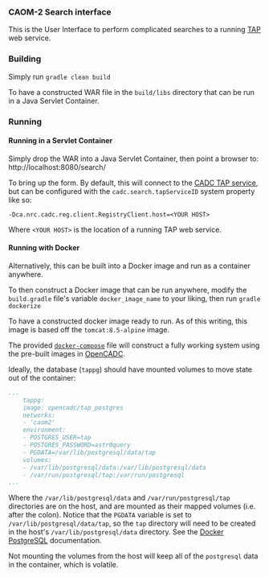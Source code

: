 ### CAOM-2 Search interface

<!--<a href="https://travis-ci.org/at88mph/caom2ui"><img src="https://travis-ci.org/at88mph/caom2ui.svg?branch=master" /></a>-->

This is the User Interface to perform complicated searches to a running [TAP](http://www.ivoa.net/documents/TAP/) web service.

### Building

Simply run
`gradle clean build`

To have a constructed WAR file in the `build/libs` directory that can be run in a Java Servlet Container.

### Running

#### Running in a Servlet Container
Simply drop the WAR into a Java Servlet Container, then point a browser to:
http://localhost:8080/search/

To bring up the form.  By default, this will connect to the [CADC TAP service](http://www.cadc-ccda.hia-iha.nrc-cnrc.gc.ca/tap), but can be configured with the `cadc.search.tapServiceID` system property like so:

`-Dca.nrc.cadc.reg.client.RegistryClient.host=<YOUR HOST>`

Where `<YOUR HOST>` is the location of a running TAP web service.

#### Running with Docker

Alternatively, this can be built into a Docker image and run as a container anywhere.

To then construct a Docker image that can be run anywhere, modify the `build.gradle` file's variable `docker_image_name` to your liking, then run
`gradle dockerize`

To have a constructed docker image ready to run.  As of this writing, this image is based off the `tomcat:8.5-alpine` image.

The provided [`docker-compose`](docker-compose.yml) file will construct a fully working system using the pre-built images in [OpenCADC](https://hub.docker.com/r/opencadc/).

Ideally, the database (`tappg`) should have mounted volumes to move state out of the container:

```YAML
...
    tappg:
    image: opencadc/tap_postgres
    networks:
    - 'caom2'
    environment:
    - POSTGRES_USER=tap
    - POSTGRES_PASSWORD=astr0query
    - PGDATA=/var/lib/postgresql/data/tap
    volumes:
    - /var/lib/postgresql/data:/var/lib/postgresql/data
    - /var/run/postgresql/tap:/var/run/postgresql
...
```

Where the `/var/lib/postgresql/data` and `/var/run/postgresql/tap` directories are on the host, and are mounted as their mapped volumes (i.e. after the colon).
Notice that the `PGDATA` variable is set to `/var/lib/postgresql/data/tap`, so the `tap` directory will need to be created in the host's `/var/lib/postgresql/data` directory.
See the [Docker PostgreSQL](https://hub.docker.com/_/postgres) documentation.

Not mounting the volumes from the host will keep all of the `postgresql` data in the container, which is volatile.

